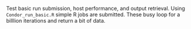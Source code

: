 Test basic run submission, host performance, and output retrieval.
Using `Condor_run_basic.R` simple R jobs are submitted. These busy
loop for a billlion iterations and return a bit of data.
